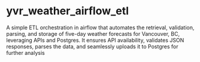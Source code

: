 # yvr_weather_airflow_etl
A simple ETL orchestration in airflow that automates the retrieval, validation, parsing, and storage of five-day weather forecasts for Vancouver, BC, leveraging APIs and Postgres. It ensures API availability, validates JSON responses, parses the data, and seamlessly uploads it to Postgres for further analysis
